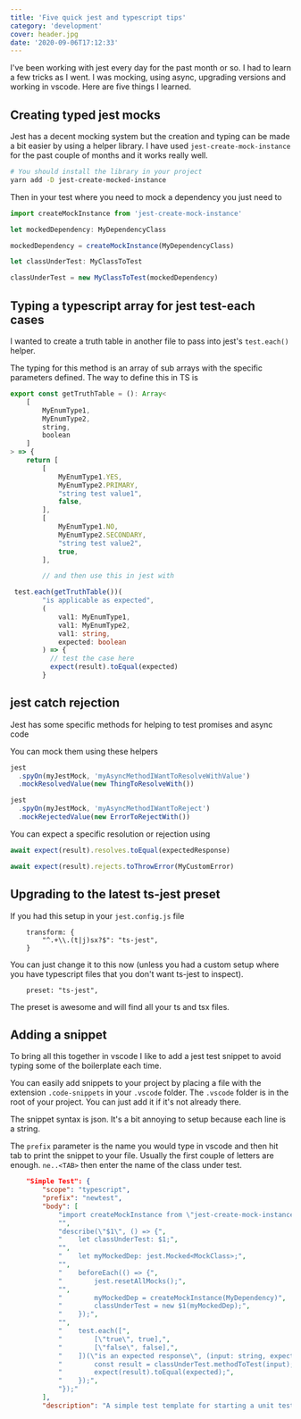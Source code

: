 ```yaml
---
title: 'Five quick jest and typescript tips'
category: 'development'
cover: header.jpg
date: '2020-09-06T17:12:33'
---
```


I've been working with jest every day for the past month or so. I had to learn a few tricks as I went. I was mocking, using async, upgrading versions and working in vscode. Here are five things I learned.

<!-- end excerpt -->

## Creating typed jest mocks

Jest has a decent mocking system but the creation and typing can be made a bit easier by using a helper library. I have used `jest-create-mock-instance` for the past couple of months and it works really well.

```sh
# You should install the library in your project
yarn add -D jest-create-mocked-instance
```

Then in your test where you need to mock a dependency you just need to

```typescript
import createMockInstance from 'jest-create-mock-instance'

let mockedDependency: MyDependencyClass

mockedDependency = createMockInstance(MyDependencyClass)

let classUnderTest: MyClassToTest

classUnderTest = new MyClassToTest(mockedDependency)
```

## Typing a typescript array for jest test-each cases

I wanted to create a truth table in another file to pass into jest's `test.each()` helper.

The typing for this method is an array of sub arrays with the specific parameters defined. The way to define this in TS is

```typescript
export const getTruthTable = (): Array<
    [
        MyEnumType1,
        MyEnumType2,
        string,
        boolean
    ]
> => {
    return [
        [
            MyEnumType1.YES,
            MyEnumType2.PRIMARY,
            "string test value1",
            false,
        ],
        [
            MyEnumType1.NO,
            MyEnumType2.SECONDARY,
            "string test value2",
            true,
        ],

        // and then use this in jest with

 test.each(getTruthTable())(
        "is applicable as expected",
        (
            val1: MyEnumType1,
            val1: MyEnumType2,
            val1: string,
            expected: boolean
        ) => {
          // test the case here
          expect(result).toEqual(expected)
        }
```

## jest catch rejection

Jest has some specific methods for helping to test promises and async code

You can mock them using these helpers

```typescript
jest
  .spyOn(myJestMock, 'myAsyncMethodIWantToResolveWithValue')
  .mockResolvedValue(new ThingToResolveWith())
```

```typescript
jest
  .spyOn(myJestMock, 'myAsyncMethodIWantToReject')
  .mockRejectedValue(new ErrorToRejectWith())
```

You can expect a specific resolution or rejection using

```typescript
await expect(result).resolves.toEqual(expectedResponse)
```

```typescript
await expect(result).rejects.toThrowError(MyCustomError)
```

## Upgrading to the latest ts-jest preset

If you had this setup in your `jest.config.js` file

```
    transform: {
        "^.+\\.(t|j)sx?$": "ts-jest",
    }
```

You can just change it to this now (unless you had a custom setup where you have typescript files that you don't want ts-jest to inspect).

```
    preset: "ts-jest",
```

The preset is awesome and will find all your ts and tsx files.

## Adding a snippet

To bring all this together in vscode I like to add a jest test snippet to avoid typing some of the boilerplate each time.

You can easily add snippets to your project by placing a file with the extension `.code-snippets` in your `.vscode` folder. The `.vscode` folder is in the root of your project. You can just add it if it's not already there.

The snippet syntax is json. It's a bit annoying to setup because each line is a string.

The `prefix` parameter is the name you would type in vscode and then hit tab to print the snippet to your file. Usually the first couple of letters are enough. `ne..<TAB>` then enter the name of the class under test.

```json
    "Simple Test": {
        "scope": "typescript",
        "prefix": "newtest",
        "body": [
            "import createMockInstance from \"jest-create-mock-instance\";",
            "",
            "describe(\"$1\", () => {",
            "    let classUnderTest: $1;",
            "",
            "    let myMockedDep: jest.Mocked<MockClass>;",
            "",
            "    beforeEach(() => {",
            "        jest.resetAllMocks();",
            "",
            "        myMockedDep = createMockInstance(MyDependency)",
            "        classUnderTest = new $1(myMockedDep);",
            "    });",
            "",
            "    test.each([",
            "        [\"true\", true],",
            "        [\"false\", false],",
            "    ])(\"is an expected response\", (input: string, expected: boolean) => {",
            "        const result = classUnderTest.methodToTest(input);",
            "        expect(result).toEqual(expected);",
            "    });",
            "});"
        ],
        "description": "A simple test template for starting a unit test"
```
